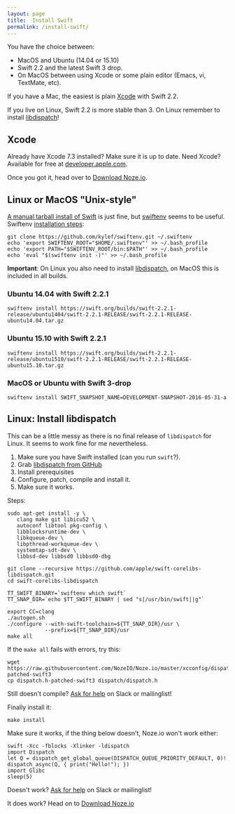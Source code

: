 ```yaml
---
layout: page
title:  Install Swift
permalink: /install-swift/
---
```


You have the choice between:

- MacOS and Ubuntu (14.04 or 15.10)
- Swift 2.2 and the latest Swift 3 drop.
- On MacOS between using Xcode or some plain editor (Emacs, vi, TextMate, etc).

If you have a Mac, the easiest is plain [Xcode](#xcode) with Swift 2.2.

If you live on Linux, Swift 2.2 is more stable than 3. On Linux remember to
install [libdispatch](#linux-install-libdispatch)!

## Xcode

Already have Xcode 7.3 installed? Make sure it is up to date.
Need Xcode? Available for free at
[developer.apple.com](https://developer.apple.com/xcode/download/).

Once you got it, head over to [Download Noze.io](/start/#download-nozeio).

## Linux or MacOS "Unix-style"

[A manual tarball install of Swift](https://swift.org/download/#releases)
is just fine,
but [swiftenv](https://github.com/kylef/swiftenv) seems to be useful.
Swiftenv [installation steps](https://github.com/kylef/swiftenv#installation):

    git clone https://github.com/kylef/swiftenv.git ~/.swiftenv
    echo 'export SWIFTENV_ROOT="$HOME/.swiftenv"' >> ~/.bash_profile
    echo 'export PATH="$SWIFTENV_ROOT/bin:$PATH"' >> ~/.bash_profile
    echo 'eval "$(swiftenv init -)"' >> ~/.bash_profile

**Important**: On Linux you also need to install
[libdispatch](#linux-install-libdispatch),
on MacOS this is included in all builds.

### Ubuntu 14.04 with Swift 2.2.1

    swiftenv install https://swift.org/builds/swift-2.2.1-release/ubuntu1404/swift-2.2.1-RELEASE/swift-2.2.1-RELEASE-ubuntu14.04.tar.gz

### Ubuntu 15.10 with Swift 2.2.1

    swiftenv install https://swift.org/builds/swift-2.2.1-release/ubuntu1510/swift-2.2.1-RELEASE/swift-2.2.1-RELEASE-ubuntu15.10.tar.gz

### MacOS or Ubuntu with Swift 3-drop

    swiftenv install SWIFT_SNAPSHOT_NAME=DEVELOPMENT-SNAPSHOT-2016-05-31-a

## Linux: Install libdispatch

This can be a little messy as there is no final release of `libdispatch` for
Linux. It seems to work fine for me nevertheless.

1. Make sure you have Swift installed (can you run `swift`?).
2. Grab [libdispatch from GitHub](https://github.com/apple/swift-corelibs-libdispatch)
3. Install prerequisites
3. Configure, patch, compile and install it.
4. Make sure it works.

Steps:
    
    sudo apt-get install -y \
       clang make git libicu52 \
       autoconf libtool pkg-config \
       libblocksruntime-dev \
       libkqueue-dev \
       libpthread-workqueue-dev \
       systemtap-sdt-dev \
       libbsd-dev libbsd0 libbsd0-dbg
    
    git clone --recursive https://github.com/apple/swift-corelibs-libdispatch.git
    cd swift-corelibs-libdispatch
    
    TT_SWIFT_BINARY=`swiftenv which swift`
    TT_SNAP_DIR=`echo $TT_SWIFT_BINARY | sed "s|/usr/bin/swift||g"`
    
    export CC=clang
    ./autogen.sh
    ./configure --with-swift-toolchain=${TT_SNAP_DIR}/usr \
                --prefix=${TT_SNAP_DIR}/usr
    make all

If the `make all` fails with errors, try this:

    wget https://raw.githubusercontent.com/NozeIO/Noze.io/master/xcconfig/dispatch.h-patched-swift3
    cp dispatch.h-patched-swift3 dispatch/dispatch.h

Still doesn't compile? [Ask for help](/about/#contact) on Slack or mailinglist!

Finally install it:

    make install

Make sure it works, if the thing below doesn't, Noze.io won't work either:

    swift -Xcc -fblocks -Xlinker -ldispatch
    import Dispatch
    let Q = dispatch_get_global_queue(DISPATCH_QUEUE_PRIORITY_DEFAULT, 0)!
    dispatch_async(Q, { print("Hello!"); })
    import Glibc
    sleep(5)

Doesn't work? [Ask for help](/about/#contact) on Slack or mailinglist!

It does work? Head on to [Download Noze.io](/start/#download-nozeio)
